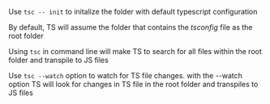 Use `tsc -- init` to initalize the folder with default typescript configuration

By default, TS will assume the folder that contains the _tsconfig_ file as the root folder

Using `tsc` in command line will make TS to search for all files within the root folder and transpile to JS files

Use `tsc --watch` option to watch for TS file changes. with the --watch option TS will look for changes in TS file in the root folder and transpiles to JS files
